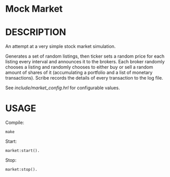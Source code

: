 # Mock Market #


DESCRIPTION
===========

An attempt at a very simple stock market simulation.

Generates a set of random listings, then ticker sets a random price for each
listing every interval and announces it to the brokers. Each broker randomly
chooses a listing and randomly chooses to either buy or sell a random amount of
shares of it (accumulating a portfolio and a list of monetary transactions).
Scribe records the details of every transaction to the log file.

See *include/market_config.hrl* for configurable values.


USAGE
=====

Compile:

    make


Start:

    market:start().


Stop:

    market:stop().
